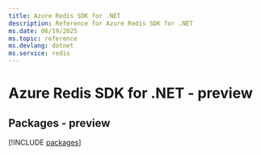 ```yaml
---
title: Azure Redis SDK for .NET
description: Reference for Azure Redis SDK for .NET
ms.date: 06/19/2025
ms.topic: reference
ms.devlang: dotnet
ms.service: redis
---
```

# Azure Redis SDK for .NET - preview
## Packages - preview
[!INCLUDE [packages](redis-index.md)]